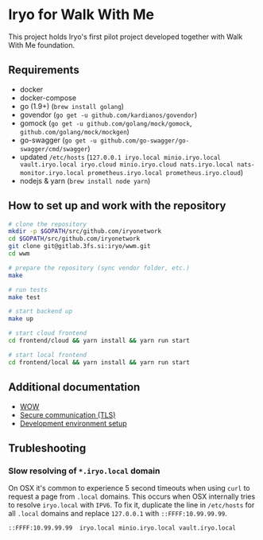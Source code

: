 # Iryo for Walk With Me

This project holds Iryo's first pilot project developed together with Walk With
Me foundation.

## Requirements

* docker
* docker-compose
* go (1.9+) (`brew install golang`)
* govendor (`go get -u github.com/kardianos/govendor`)
* gomock (`go get -u github.com/golang/mock/gomock`, `github.com/golang/mock/mockgen`)
* go-swagger (`go get -u github.com/go-swagger/go-swagger/cmd/swagger`)
* updated `/etc/hosts` (`127.0.0.1 iryo.local minio.iryo.local vault.iryo.local iryo.cloud minio.iryo.cloud nats.iryo.local nats-monitor.iryo.local prometheus.iryo.local prometheus.iryo.cloud`)
* nodejs & yarn (`brew install node yarn`)

## How to set up and work with the repository

```bash
# clone the repository
mkdir -p $GOPATH/src/github.com/iryonetwork
cd $GOPATH/src/github.com/iryonetwork
git clone git@gitlab.3fs.si:iryo/wwm.git
cd wwm

# prepare the repository (sync vendor folder, etc.)
make

# run tests
make test

# start backend up
make up

# start cloud frontend
cd frontend/cloud && yarn install && yarn run start

# start local frontend
cd frontend/local && yarn install && yarn run start
```

## Additional documentation

* [WOW](docs/wow.md)
* [Secure communication (TLS)](docs/tls.md)
* [Development environment setup](docs/dev.md)

## Trubleshooting

### Slow resolving of `*.iryo.local` domain

On OSX it's common to experience 5 second timeouts when using `curl` to request a page from `.local` domains. This occurs when OSX internally tries to resolve `iryo.local` with `IPV6`. To fix it, duplicate the line in `/etc/hosts` for all `.local` domains and replace `127.0.0.1` with `::FFFF:10.99.99.99`.

```
::FFFF:10.99.99.99	iryo.local minio.iryo.local vault.iryo.local
```
